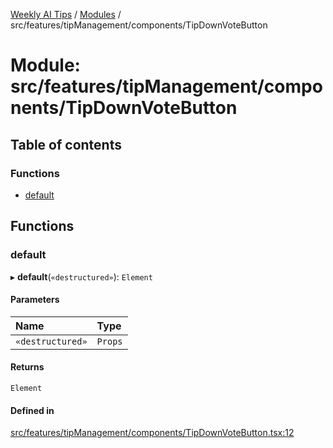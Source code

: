 [Weekly AI Tips](../README.md) / [Modules](../modules.md) / src/features/tipManagement/components/TipDownVoteButton

# Module: src/features/tipManagement/components/TipDownVoteButton

## Table of contents

### Functions

- [default](src_features_tipManagement_components_TipDownVoteButton.md#default)

## Functions

### default

▸ **default**(`«destructured»`): `Element`

#### Parameters

| Name | Type |
| :------ | :------ |
| `«destructured»` | `Props` |

#### Returns

`Element`

#### Defined in

[src/features/tipManagement/components/TipDownVoteButton.tsx:12](https://github.com/alexsoyes/weekly-ai-tips/blob/a5c5a395ae8c55cfba018def4dd85212d123191c/src/features/tipManagement/components/TipDownVoteButton.tsx#L12)
